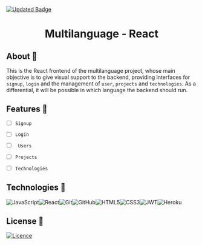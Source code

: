 
<!-- [![Visits Badge](https://badges.pufler.dev/visits/VictorGVC/ProjectMultilanguage-Node)](https://github.com/VictorGVC/ProjectMultilanguage-React) -->
[![Updated Badge](https://badges.pufler.dev/updated/VictorGVC/ProjectMultilanguage-React)](https://github.com/VictorGVC/ProjectMultilanguage-React/commits/main)

<h1 align="center">Multilanguage - React</h1>

## About 🎯

This is the React frontend of the multilanguage project, whose main objective is to give visual support to the backend, providing interfaces for ``signup``, ``login`` and the management of ``user``, ``projects`` and ``technologies``. As a differential, it will be possible in which language the backend should run.

## Features 🌟

- [ ] ``Signup``
- [ ] ``Login``
- [ ] `` Users``
- [ ] ``Projects``
- [ ] ``Technologies``


## Technologies 🚀
![JavaScript](https://img.shields.io/badge/javascript-%23323330.svg?style=for-the-badge&logo=javascript&logoColor=%23F7DF1E)![React](https://img.shields.io/badge/react-%2320232a.svg?style=for-the-badge&logo=react&logoColor=%2361DAFB)![Git](https://img.shields.io/badge/git-%23F05033.svg?style=for-the-badge&logo=git&logoColor=white)![GitHub](https://img.shields.io/badge/github-%23121011.svg?style=for-the-badge&logo=github&logoColor=white)![HTML5](https://img.shields.io/badge/html5-%23E34F26.svg?style=for-the-badge&logo=html5&logoColor=white)![CSS3](https://img.shields.io/badge/css3-%231572B6.svg?style=for-the-badge&logo=css3&logoColor=white)![JWT](https://img.shields.io/badge/JWT-black?style=for-the-badge&logo=JSON%20web%20tokens)![Heroku](https://img.shields.io/badge/heroku-%23430098.svg?style=for-the-badge&logo=heroku&logoColor=white)

## License 📝

[![Licence](https://img.shields.io/github/license/Ileriayo/markdown-badges?style=for-the-badge)](./LICENSE)
